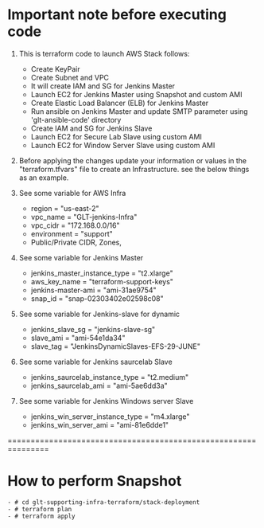 # Important note before executing code
1) This is terraform code to launch AWS Stack follows:
 	- Create KeyPair
    - Create Subnet and VPC
    - It will create IAM and SG for Jenkins Master
    - Launch EC2 for Jenkins Master using Snapshot and custom AMI
    - Create Elastic Load Balancer (ELB) for Jenkins Master
    - Run ansible on Jenkins Master and update SMTP parameter using 'glt-ansible-code' directory
    - Create IAM and SG for Jenkins Slave
    - Launch EC2 for Secure Lab Slave using custom AMI
    - Launch EC2 for Window Server Slave using custom AMI

2) Before applying the changes update your information or values in the "terraform.tfvars" file to create an Infrastructure. see the below things as an example.

3) See some variable for AWS Infra
 	- region  		= "us-east-2"
    - vpc_name      = "GLT-jenkins-Infra"
    - vpc_cidr      = "172.168.0.0/16"
    - environment   = "support"
    - Public/Private CIDR, Zones, 
    
4) See some variable for Jenkins Master
	- jenkins_master_instance_type    = "t2.xlarge"
	- aws_key_name                    = "terraform-support-keys"
	- jenkins-master-ami              = "ami-31ae9754"
	- snap_id                         = "snap-02303402e02598c08"

5) See some variable for Jenkins-slave for dynamic
	- jenkins_slave_sg        = "jenkins-slave-sg"
	- slave_ami               = "ami-54e1da34"
	- slave_tag               = "JenkinsDynamicSlaves-EFS-29-JUNE"

6) See some variable for Jenkins saurcelab Slave
	- jenkins_saurcelab_instance_type = "t2.medium"
	- jenkins_saurcelab_ami           = "ami-5ae6dd3a"
    
7) See some variable for Jenkins Windows server Slave
	- jenkins_win_server_instance_type        = "m4.xlarge"
	- jenkins_win_server_ami                  = "ami-81e6dde1"

  
===============================================================

# How to perform Snapshot
  	- # cd glt-supporting-infra-terraform/stack-deployment
  	- # terraform plan
    - # terraform apply
